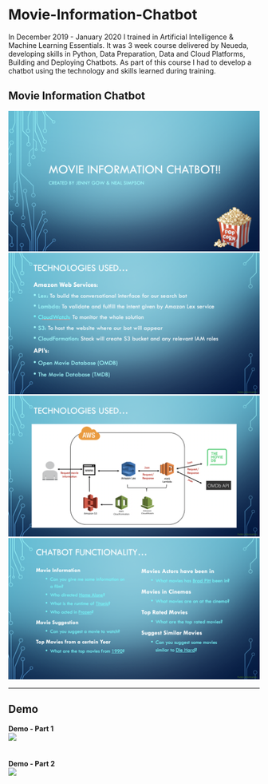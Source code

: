 # Movie-Information-Chatbot
In December 2019 - January 2020 I trained in Artificial Intelligence & Machine Learning Essentials.
It was 3 week course delivered by Neueda, developing skills in Python, Data Preparation, Data and Cloud Platforms, Building and Deploying Chatbots. As part of this course I had to develop a chatbot using the technology and skills learned during training.

<h2>Movie Information Chatbot</h2>

<img src="/Screenshots/Movie Information Chatbot - Presentation 1.png"/>
<img src="/Screenshots/Movie Information Chatbot - Presentation 2.png"/>
<img src="/Screenshots/Movie Information Chatbot - Presentation 3.png"/>
<img src="/Screenshots/Movie Information Chatbot - Presentation 4.png"/>

---

<h2> Demo </h2>

<b>Demo - Part 1</b><br>
<img src="/Screenshots/Movie Information Chatbot - Demo Part 1.gif" height="500"/>
<br> <br> <br>
<b>Demo - Part 2</b><br>
<img src="/Screenshots/Movie Information Chatbot - Demo Part 2.gif" height="500"/>
